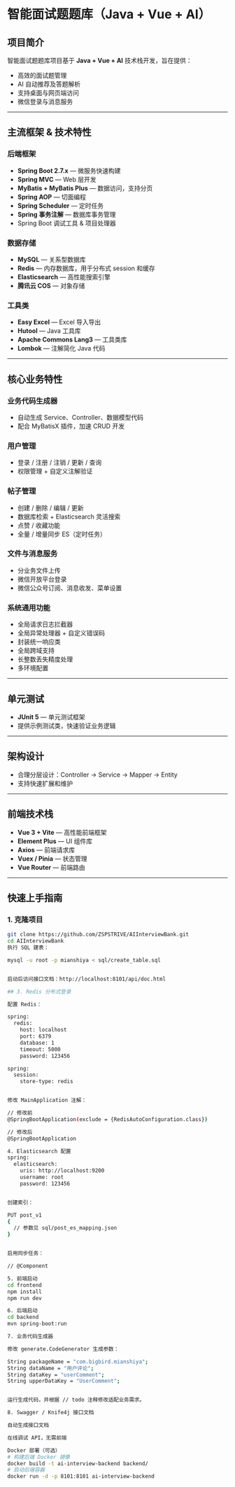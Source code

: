 # 智能面试题题库（Java + Vue + AI）

## 项目简介
智能面试题题库项目基于 **Java + Vue + AI** 技术栈开发，旨在提供：
- 高效的面试题管理
- AI 自动推荐及答题解析
- 支持桌面与网页端访问
- 微信登录与消息服务

---

## 主流框架 & 技术特性

### 后端框架
- **Spring Boot 2.7.x** — 微服务快速构建
- **Spring MVC** — Web 层开发
- **MyBatis + MyBatis Plus** — 数据访问，支持分页
- **Spring AOP** — 切面编程
- **Spring Scheduler** — 定时任务
- **Spring 事务注解** — 数据库事务管理
- Spring Boot 调试工具 & 项目处理器

### 数据存储
- **MySQL** — 关系型数据库
- **Redis** — 内存数据库，用于分布式 session 和缓存
- **Elasticsearch** — 高性能搜索引擎
- **腾讯云 COS** — 对象存储

### 工具类
- **Easy Excel** — Excel 导入导出
- **Hutool** — Java 工具库
- **Apache Commons Lang3** — 工具类库
- **Lombok** — 注解简化 Java 代码

---

## 核心业务特性

### 业务代码生成器
- 自动生成 Service、Controller、数据模型代码
- 配合 MyBatisX 插件，加速 CRUD 开发

### 用户管理
- 登录 / 注册 / 注销 / 更新 / 查询
- 权限管理 + 自定义注解验证

### 帖子管理
- 创建 / 删除 / 编辑 / 更新
- 数据库检索 + Elasticsearch 灵活搜索
- 点赞 / 收藏功能
- 全量 / 增量同步 ES（定时任务）

### 文件与消息服务
- 分业务文件上传
- 微信开放平台登录
- 微信公众号订阅、消息收发、菜单设置

### 系统通用功能
- 全局请求日志拦截器
- 全局异常处理器 + 自定义错误码
- 封装统一响应类
- 全局跨域支持
- 长整数丢失精度处理
- 多环境配置

---

## 单元测试
- **JUnit 5** — 单元测试框架
- 提供示例测试类，快速验证业务逻辑

---

## 架构设计
- 合理分层设计：Controller → Service → Mapper → Entity
- 支持快速扩展和维护

---

## 前端技术栈
- **Vue 3 + Vite** — 高性能前端框架
- **Element Plus** — UI 组件库
- **Axios** — 前端请求库
- **Vuex / Pinia** — 状态管理
- **Vue Router** — 前端路由

---

## 快速上手指南

### 1. 克隆项目
```bash
git clone https://github.com/ZSPSTRIVE/AIInterviewBank.git
cd AIInterviewBank
执行 SQL 建表：

mysql -u root -p mianshiya < sql/create_table.sql


启动后访问接口文档：http://localhost:8101/api/doc.html

## 3. Redis 分布式登录

配置 Redis：

spring:
  redis:
    host: localhost
    port: 6379
    database: 1
    timeout: 5000
    password: 123456

spring:
  session:
    store-type: redis


修改 MainApplication 注解：

// 修改前
@SpringBootApplication(exclude = {RedisAutoConfiguration.class})

// 修改后
@SpringBootApplication

4. Elasticsearch 配置
spring:
  elasticsearch:
    uris: http://localhost:9200
    username: root
    password: 123456


创建索引：

PUT post_v1
{
  // 参数见 sql/post_es_mapping.json
}


启用同步任务：

// @Component

5. 前端启动
cd frontend
npm install
npm run dev

6. 后端启动
cd backend
mvn spring-boot:run

7. 业务代码生成器

修改 generate.CodeGenerator 生成参数：

String packageName = "com.bigbird.mianshiya";
String dataName = "用户评论";
String dataKey = "userComment";
String upperDataKey = "UserComment";


运行生成代码，并根据 // todo 注释修改适配业务需求。

8. Swagger / Knife4j 接口文档

自动生成接口文档

在线调试 API，无需前端

Docker 部署（可选）
# 构建后端 Docker 镜像
docker build -t ai-interview-backend backend/
# 启动后端容器
docker run -d -p 8101:8101 ai-interview-backend
